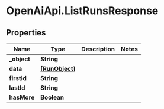 # OpenAiApi.ListRunsResponse

## Properties
Name | Type | Description | Notes
------------ | ------------- | ------------- | -------------
**_object** | **String** |  | 
**data** | [**[RunObject]**](RunObject.md) |  | 
**firstId** | **String** |  | 
**lastId** | **String** |  | 
**hasMore** | **Boolean** |  | 
